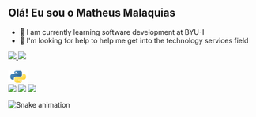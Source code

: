 ## Olá! Eu sou o Matheus Malaquias

- 📘 I am currently learning software development at BYU-I
- 🌱 I'm looking for help to help me get into the technology services field

<div>
  <a href="https://github.com/MatheusMalaquias">
  <img height="180em" src="https://github-readme-stats.vercel.app/api?username=MatheusMalaquias&show_icons=true&theme=dark&include_all_commits=true&count_private=true"/>
  <img height="180em" src="https://github-readme-stats.vercel.app/api/top-langs/?username=MatheusMalaquias&layout=compact&langs_count=16&theme=dark"/>
</div>

<div style="display: inline_block"><br>
  <img align="center" alt="MatheusMalaquias-Python" height="30" width="40" src="https://raw.githubusercontent.com/devicons/devicon/master/icons/python/python-original.svg">
</div>

<div> 
 <a href="https://www.instagram.com/m_malaquiias/?next=%2F" target="_blank"><img src="https://img.shields.io/badge/-Instagram-%23E4405F?style=for-the-badge&logo=instagram&logoColor=white" target="_blank"></a>
 <a href="https://discord.com/channels/@me/1217925211446317251" target="_blank"><img src="https://img.shields.io/badge/Discord-7289DA?style=for-the-badge&logo=discord&logoColor=white" target="_blank"></a> 
 <a href="https://www.linkedin.com/in/matheus-otavio-malaquias/" target="_blank"><img src="https://img.shields.io/badge/-LinkedIn-%230077B5?style=for-the-badge&logo=linkedin&logoColor=white" target="_blank"></a> 
</div>

![Snake animation](https://github.com/MatheusMalaquias/MatheusMalaquias/edit/main/Readme.md/github-contribution-grid-snake.svg)
